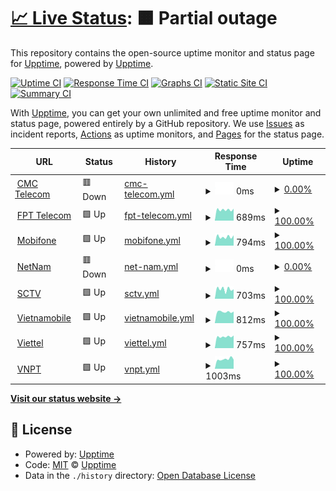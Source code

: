 # [📈 Live Status](https://upptime.github.io/upptime): <!--live status--> **🟧 Partial outage**

This repository contains the open-source uptime monitor and status page for [Upptime](https://upptime.js.org), powered by [Upptime](https://github.com/upptime/upptime).

[![Uptime CI](https://github.com/ilumitr/vn-isp-monitoring/workflows/Uptime%20CI/badge.svg)](https://github.com/ilumitr/vn-isp-monitoring/actions?query=workflow%3A%22Uptime+CI%22)
[![Response Time CI](https://github.com/ilumitr/vn-isp-monitoring/workflows/Response%20Time%20CI/badge.svg)](https://github.com/ilumitr/vn-isp-monitoring/actions?query=workflow%3A%22Response+Time+CI%22)
[![Graphs CI](https://github.com/ilumitr/vn-isp-monitoring/workflows/Graphs%20CI/badge.svg)](https://github.com/ilumitr/vn-isp-monitoring/actions?query=workflow%3A%22Graphs+CI%22)
[![Static Site CI](https://github.com/ilumitr/vn-isp-monitoring/workflows/Static%20Site%20CI/badge.svg)](https://github.com/ilumitr/vn-isp-monitoring/actions?query=workflow%3A%22Static+Site+CI%22)
[![Summary CI](https://github.com/ilumitr/vn-isp-monitoring/workflows/Summary%20CI/badge.svg)](https://github.com/ilumitr/vn-isp-monitoring/actions?query=workflow%3A%22Summary+CI%22)

With [Upptime](https://upptime.js.org), you can get your own unlimited and free uptime monitor and status page, powered entirely by a GitHub repository. We use [Issues](https://github.com/upptime/upptime/issues) as incident reports, [Actions](https://github.com/ilumitr/vn-isp-monitoring/actions) as uptime monitors, and [Pages](https://upptime.github.io/upptime) for the status page.

<!--start: status pages-->
<!-- This summary is generated by Upptime (https://github.com/upptime/upptime) -->
<!-- Do not edit this manually, your changes will be overwritten -->
<!-- prettier-ignore -->
| URL | Status | History | Response Time | Uptime |
| --- | ------ | ------- | ------------- | ------ |
| <img alt="" src="https://icons.duckduckgo.com/ip3/hcmspeedtest.cmctelecom.vn.ico" height="13"> [CMC Telecom](http://hcmspeedtest.cmctelecom.vn:8080) | 🟥 Down | [cmc-telecom.yml](https://github.com/ilumitr/vn-isp-monitoring/commits/HEAD/history/cmc-telecom.yml) | <details><summary><img alt="Response time graph" src="./graphs/cmc-telecom/response-time-week.png" height="20"> 0ms</summary><br><a href="https://ilumitr.github.io/vn-isp-monitoring/history/cmc-telecom"><img alt="Response time 646" src="https://img.shields.io/endpoint?url=https%3A%2F%2Fraw.githubusercontent.com%2Filumitr%2Fvn-isp-monitoring%2FHEAD%2Fapi%2Fcmc-telecom%2Fresponse-time.json"></a><br><a href="https://ilumitr.github.io/vn-isp-monitoring/history/cmc-telecom"><img alt="24-hour response time 0" src="https://img.shields.io/endpoint?url=https%3A%2F%2Fraw.githubusercontent.com%2Filumitr%2Fvn-isp-monitoring%2FHEAD%2Fapi%2Fcmc-telecom%2Fresponse-time-day.json"></a><br><a href="https://ilumitr.github.io/vn-isp-monitoring/history/cmc-telecom"><img alt="7-day response time 0" src="https://img.shields.io/endpoint?url=https%3A%2F%2Fraw.githubusercontent.com%2Filumitr%2Fvn-isp-monitoring%2FHEAD%2Fapi%2Fcmc-telecom%2Fresponse-time-week.json"></a><br><a href="https://ilumitr.github.io/vn-isp-monitoring/history/cmc-telecom"><img alt="30-day response time 673" src="https://img.shields.io/endpoint?url=https%3A%2F%2Fraw.githubusercontent.com%2Filumitr%2Fvn-isp-monitoring%2FHEAD%2Fapi%2Fcmc-telecom%2Fresponse-time-month.json"></a><br><a href="https://ilumitr.github.io/vn-isp-monitoring/history/cmc-telecom"><img alt="1-year response time 673" src="https://img.shields.io/endpoint?url=https%3A%2F%2Fraw.githubusercontent.com%2Filumitr%2Fvn-isp-monitoring%2FHEAD%2Fapi%2Fcmc-telecom%2Fresponse-time-year.json"></a></details> | <details><summary><a href="https://ilumitr.github.io/vn-isp-monitoring/history/cmc-telecom">0.00%</a></summary><a href="https://ilumitr.github.io/vn-isp-monitoring/history/cmc-telecom"><img alt="All-time uptime 98.15%" src="https://img.shields.io/endpoint?url=https%3A%2F%2Fraw.githubusercontent.com%2Filumitr%2Fvn-isp-monitoring%2FHEAD%2Fapi%2Fcmc-telecom%2Fuptime.json"></a><br><a href="https://ilumitr.github.io/vn-isp-monitoring/history/cmc-telecom"><img alt="24-hour uptime 0.00%" src="https://img.shields.io/endpoint?url=https%3A%2F%2Fraw.githubusercontent.com%2Filumitr%2Fvn-isp-monitoring%2FHEAD%2Fapi%2Fcmc-telecom%2Fuptime-day.json"></a><br><a href="https://ilumitr.github.io/vn-isp-monitoring/history/cmc-telecom"><img alt="7-day uptime 0.00%" src="https://img.shields.io/endpoint?url=https%3A%2F%2Fraw.githubusercontent.com%2Filumitr%2Fvn-isp-monitoring%2FHEAD%2Fapi%2Fcmc-telecom%2Fuptime-week.json"></a><br><a href="https://ilumitr.github.io/vn-isp-monitoring/history/cmc-telecom"><img alt="30-day uptime 73.87%" src="https://img.shields.io/endpoint?url=https%3A%2F%2Fraw.githubusercontent.com%2Filumitr%2Fvn-isp-monitoring%2FHEAD%2Fapi%2Fcmc-telecom%2Fuptime-month.json"></a><br><a href="https://ilumitr.github.io/vn-isp-monitoring/history/cmc-telecom"><img alt="1-year uptime 97.78%" src="https://img.shields.io/endpoint?url=https%3A%2F%2Fraw.githubusercontent.com%2Filumitr%2Fvn-isp-monitoring%2FHEAD%2Fapi%2Fcmc-telecom%2Fuptime-year.json"></a></details>
| <img alt="" src="https://icons.duckduckgo.com/ip3/speedtest.fpt.vn.ico" height="13"> [FPT Telecom](http://speedtest.fpt.vn:8080) | 🟩 Up | [fpt-telecom.yml](https://github.com/ilumitr/vn-isp-monitoring/commits/HEAD/history/fpt-telecom.yml) | <details><summary><img alt="Response time graph" src="./graphs/fpt-telecom/response-time-week.png" height="20"> 689ms</summary><br><a href="https://ilumitr.github.io/vn-isp-monitoring/history/fpt-telecom"><img alt="Response time 796" src="https://img.shields.io/endpoint?url=https%3A%2F%2Fraw.githubusercontent.com%2Filumitr%2Fvn-isp-monitoring%2FHEAD%2Fapi%2Ffpt-telecom%2Fresponse-time.json"></a><br><a href="https://ilumitr.github.io/vn-isp-monitoring/history/fpt-telecom"><img alt="24-hour response time 787" src="https://img.shields.io/endpoint?url=https%3A%2F%2Fraw.githubusercontent.com%2Filumitr%2Fvn-isp-monitoring%2FHEAD%2Fapi%2Ffpt-telecom%2Fresponse-time-day.json"></a><br><a href="https://ilumitr.github.io/vn-isp-monitoring/history/fpt-telecom"><img alt="7-day response time 689" src="https://img.shields.io/endpoint?url=https%3A%2F%2Fraw.githubusercontent.com%2Filumitr%2Fvn-isp-monitoring%2FHEAD%2Fapi%2Ffpt-telecom%2Fresponse-time-week.json"></a><br><a href="https://ilumitr.github.io/vn-isp-monitoring/history/fpt-telecom"><img alt="30-day response time 842" src="https://img.shields.io/endpoint?url=https%3A%2F%2Fraw.githubusercontent.com%2Filumitr%2Fvn-isp-monitoring%2FHEAD%2Fapi%2Ffpt-telecom%2Fresponse-time-month.json"></a><br><a href="https://ilumitr.github.io/vn-isp-monitoring/history/fpt-telecom"><img alt="1-year response time 803" src="https://img.shields.io/endpoint?url=https%3A%2F%2Fraw.githubusercontent.com%2Filumitr%2Fvn-isp-monitoring%2FHEAD%2Fapi%2Ffpt-telecom%2Fresponse-time-year.json"></a></details> | <details><summary><a href="https://ilumitr.github.io/vn-isp-monitoring/history/fpt-telecom">100.00%</a></summary><a href="https://ilumitr.github.io/vn-isp-monitoring/history/fpt-telecom"><img alt="All-time uptime 99.97%" src="https://img.shields.io/endpoint?url=https%3A%2F%2Fraw.githubusercontent.com%2Filumitr%2Fvn-isp-monitoring%2FHEAD%2Fapi%2Ffpt-telecom%2Fuptime.json"></a><br><a href="https://ilumitr.github.io/vn-isp-monitoring/history/fpt-telecom"><img alt="24-hour uptime 100.00%" src="https://img.shields.io/endpoint?url=https%3A%2F%2Fraw.githubusercontent.com%2Filumitr%2Fvn-isp-monitoring%2FHEAD%2Fapi%2Ffpt-telecom%2Fuptime-day.json"></a><br><a href="https://ilumitr.github.io/vn-isp-monitoring/history/fpt-telecom"><img alt="7-day uptime 100.00%" src="https://img.shields.io/endpoint?url=https%3A%2F%2Fraw.githubusercontent.com%2Filumitr%2Fvn-isp-monitoring%2FHEAD%2Fapi%2Ffpt-telecom%2Fuptime-week.json"></a><br><a href="https://ilumitr.github.io/vn-isp-monitoring/history/fpt-telecom"><img alt="30-day uptime 100.00%" src="https://img.shields.io/endpoint?url=https%3A%2F%2Fraw.githubusercontent.com%2Filumitr%2Fvn-isp-monitoring%2FHEAD%2Fapi%2Ffpt-telecom%2Fuptime-month.json"></a><br><a href="https://ilumitr.github.io/vn-isp-monitoring/history/fpt-telecom"><img alt="1-year uptime 99.97%" src="https://img.shields.io/endpoint?url=https%3A%2F%2Fraw.githubusercontent.com%2Filumitr%2Fvn-isp-monitoring%2FHEAD%2Fapi%2Ffpt-telecom%2Fuptime-year.json"></a></details>
| <img alt="" src="https://icons.duckduckgo.com/ip3/sp1.mobifone.vn.ico" height="13"> [Mobifone](http://sp1.mobifone.vn:8080) | 🟩 Up | [mobifone.yml](https://github.com/ilumitr/vn-isp-monitoring/commits/HEAD/history/mobifone.yml) | <details><summary><img alt="Response time graph" src="./graphs/mobifone/response-time-week.png" height="20"> 794ms</summary><br><a href="https://ilumitr.github.io/vn-isp-monitoring/history/mobifone"><img alt="Response time 815" src="https://img.shields.io/endpoint?url=https%3A%2F%2Fraw.githubusercontent.com%2Filumitr%2Fvn-isp-monitoring%2FHEAD%2Fapi%2Fmobifone%2Fresponse-time.json"></a><br><a href="https://ilumitr.github.io/vn-isp-monitoring/history/mobifone"><img alt="24-hour response time 794" src="https://img.shields.io/endpoint?url=https%3A%2F%2Fraw.githubusercontent.com%2Filumitr%2Fvn-isp-monitoring%2FHEAD%2Fapi%2Fmobifone%2Fresponse-time-day.json"></a><br><a href="https://ilumitr.github.io/vn-isp-monitoring/history/mobifone"><img alt="7-day response time 794" src="https://img.shields.io/endpoint?url=https%3A%2F%2Fraw.githubusercontent.com%2Filumitr%2Fvn-isp-monitoring%2FHEAD%2Fapi%2Fmobifone%2Fresponse-time-week.json"></a><br><a href="https://ilumitr.github.io/vn-isp-monitoring/history/mobifone"><img alt="30-day response time 878" src="https://img.shields.io/endpoint?url=https%3A%2F%2Fraw.githubusercontent.com%2Filumitr%2Fvn-isp-monitoring%2FHEAD%2Fapi%2Fmobifone%2Fresponse-time-month.json"></a><br><a href="https://ilumitr.github.io/vn-isp-monitoring/history/mobifone"><img alt="1-year response time 839" src="https://img.shields.io/endpoint?url=https%3A%2F%2Fraw.githubusercontent.com%2Filumitr%2Fvn-isp-monitoring%2FHEAD%2Fapi%2Fmobifone%2Fresponse-time-year.json"></a></details> | <details><summary><a href="https://ilumitr.github.io/vn-isp-monitoring/history/mobifone">100.00%</a></summary><a href="https://ilumitr.github.io/vn-isp-monitoring/history/mobifone"><img alt="All-time uptime 99.97%" src="https://img.shields.io/endpoint?url=https%3A%2F%2Fraw.githubusercontent.com%2Filumitr%2Fvn-isp-monitoring%2FHEAD%2Fapi%2Fmobifone%2Fuptime.json"></a><br><a href="https://ilumitr.github.io/vn-isp-monitoring/history/mobifone"><img alt="24-hour uptime 100.00%" src="https://img.shields.io/endpoint?url=https%3A%2F%2Fraw.githubusercontent.com%2Filumitr%2Fvn-isp-monitoring%2FHEAD%2Fapi%2Fmobifone%2Fuptime-day.json"></a><br><a href="https://ilumitr.github.io/vn-isp-monitoring/history/mobifone"><img alt="7-day uptime 100.00%" src="https://img.shields.io/endpoint?url=https%3A%2F%2Fraw.githubusercontent.com%2Filumitr%2Fvn-isp-monitoring%2FHEAD%2Fapi%2Fmobifone%2Fuptime-week.json"></a><br><a href="https://ilumitr.github.io/vn-isp-monitoring/history/mobifone"><img alt="30-day uptime 100.00%" src="https://img.shields.io/endpoint?url=https%3A%2F%2Fraw.githubusercontent.com%2Filumitr%2Fvn-isp-monitoring%2FHEAD%2Fapi%2Fmobifone%2Fuptime-month.json"></a><br><a href="https://ilumitr.github.io/vn-isp-monitoring/history/mobifone"><img alt="1-year uptime 100.00%" src="https://img.shields.io/endpoint?url=https%3A%2F%2Fraw.githubusercontent.com%2Filumitr%2Fvn-isp-monitoring%2FHEAD%2Fapi%2Fmobifone%2Fuptime-year.json"></a></details>
| <img alt="" src="https://icons.duckduckgo.com/ip3/speedtest4.hcmc.netnam.vn.ico" height="13"> [NetNam](http://speedtest4.hcmc.netnam.vn:8080) | 🟥 Down | [net-nam.yml](https://github.com/ilumitr/vn-isp-monitoring/commits/HEAD/history/net-nam.yml) | <details><summary><img alt="Response time graph" src="./graphs/net-nam/response-time-week.png" height="20"> 0ms</summary><br><a href="https://ilumitr.github.io/vn-isp-monitoring/history/net-nam"><img alt="Response time 1142" src="https://img.shields.io/endpoint?url=https%3A%2F%2Fraw.githubusercontent.com%2Filumitr%2Fvn-isp-monitoring%2FHEAD%2Fapi%2Fnet-nam%2Fresponse-time.json"></a><br><a href="https://ilumitr.github.io/vn-isp-monitoring/history/net-nam"><img alt="24-hour response time 0" src="https://img.shields.io/endpoint?url=https%3A%2F%2Fraw.githubusercontent.com%2Filumitr%2Fvn-isp-monitoring%2FHEAD%2Fapi%2Fnet-nam%2Fresponse-time-day.json"></a><br><a href="https://ilumitr.github.io/vn-isp-monitoring/history/net-nam"><img alt="7-day response time 0" src="https://img.shields.io/endpoint?url=https%3A%2F%2Fraw.githubusercontent.com%2Filumitr%2Fvn-isp-monitoring%2FHEAD%2Fapi%2Fnet-nam%2Fresponse-time-week.json"></a><br><a href="https://ilumitr.github.io/vn-isp-monitoring/history/net-nam"><img alt="30-day response time 1215" src="https://img.shields.io/endpoint?url=https%3A%2F%2Fraw.githubusercontent.com%2Filumitr%2Fvn-isp-monitoring%2FHEAD%2Fapi%2Fnet-nam%2Fresponse-time-month.json"></a><br><a href="https://ilumitr.github.io/vn-isp-monitoring/history/net-nam"><img alt="1-year response time 1090" src="https://img.shields.io/endpoint?url=https%3A%2F%2Fraw.githubusercontent.com%2Filumitr%2Fvn-isp-monitoring%2FHEAD%2Fapi%2Fnet-nam%2Fresponse-time-year.json"></a></details> | <details><summary><a href="https://ilumitr.github.io/vn-isp-monitoring/history/net-nam">0.00%</a></summary><a href="https://ilumitr.github.io/vn-isp-monitoring/history/net-nam"><img alt="All-time uptime 92.49%" src="https://img.shields.io/endpoint?url=https%3A%2F%2Fraw.githubusercontent.com%2Filumitr%2Fvn-isp-monitoring%2FHEAD%2Fapi%2Fnet-nam%2Fuptime.json"></a><br><a href="https://ilumitr.github.io/vn-isp-monitoring/history/net-nam"><img alt="24-hour uptime 0.00%" src="https://img.shields.io/endpoint?url=https%3A%2F%2Fraw.githubusercontent.com%2Filumitr%2Fvn-isp-monitoring%2FHEAD%2Fapi%2Fnet-nam%2Fuptime-day.json"></a><br><a href="https://ilumitr.github.io/vn-isp-monitoring/history/net-nam"><img alt="7-day uptime 0.00%" src="https://img.shields.io/endpoint?url=https%3A%2F%2Fraw.githubusercontent.com%2Filumitr%2Fvn-isp-monitoring%2FHEAD%2Fapi%2Fnet-nam%2Fuptime-week.json"></a><br><a href="https://ilumitr.github.io/vn-isp-monitoring/history/net-nam"><img alt="30-day uptime 28.36%" src="https://img.shields.io/endpoint?url=https%3A%2F%2Fraw.githubusercontent.com%2Filumitr%2Fvn-isp-monitoring%2FHEAD%2Fapi%2Fnet-nam%2Fuptime-month.json"></a><br><a href="https://ilumitr.github.io/vn-isp-monitoring/history/net-nam"><img alt="1-year uptime 91.01%" src="https://img.shields.io/endpoint?url=https%3A%2F%2Fraw.githubusercontent.com%2Filumitr%2Fvn-isp-monitoring%2FHEAD%2Fapi%2Fnet-nam%2Fuptime-year.json"></a></details>
| <img alt="" src="https://icons.duckduckgo.com/ip3/hcm-speedtest01.sctv.com.vn.ico" height="13"> [SCTV](http://hcm-speedtest01.sctv.com.vn:8080) | 🟩 Up | [sctv.yml](https://github.com/ilumitr/vn-isp-monitoring/commits/HEAD/history/sctv.yml) | <details><summary><img alt="Response time graph" src="./graphs/sctv/response-time-week.png" height="20"> 703ms</summary><br><a href="https://ilumitr.github.io/vn-isp-monitoring/history/sctv"><img alt="Response time 943" src="https://img.shields.io/endpoint?url=https%3A%2F%2Fraw.githubusercontent.com%2Filumitr%2Fvn-isp-monitoring%2FHEAD%2Fapi%2Fsctv%2Fresponse-time.json"></a><br><a href="https://ilumitr.github.io/vn-isp-monitoring/history/sctv"><img alt="24-hour response time 609" src="https://img.shields.io/endpoint?url=https%3A%2F%2Fraw.githubusercontent.com%2Filumitr%2Fvn-isp-monitoring%2FHEAD%2Fapi%2Fsctv%2Fresponse-time-day.json"></a><br><a href="https://ilumitr.github.io/vn-isp-monitoring/history/sctv"><img alt="7-day response time 703" src="https://img.shields.io/endpoint?url=https%3A%2F%2Fraw.githubusercontent.com%2Filumitr%2Fvn-isp-monitoring%2FHEAD%2Fapi%2Fsctv%2Fresponse-time-week.json"></a><br><a href="https://ilumitr.github.io/vn-isp-monitoring/history/sctv"><img alt="30-day response time 934" src="https://img.shields.io/endpoint?url=https%3A%2F%2Fraw.githubusercontent.com%2Filumitr%2Fvn-isp-monitoring%2FHEAD%2Fapi%2Fsctv%2Fresponse-time-month.json"></a><br><a href="https://ilumitr.github.io/vn-isp-monitoring/history/sctv"><img alt="1-year response time 948" src="https://img.shields.io/endpoint?url=https%3A%2F%2Fraw.githubusercontent.com%2Filumitr%2Fvn-isp-monitoring%2FHEAD%2Fapi%2Fsctv%2Fresponse-time-year.json"></a></details> | <details><summary><a href="https://ilumitr.github.io/vn-isp-monitoring/history/sctv">100.00%</a></summary><a href="https://ilumitr.github.io/vn-isp-monitoring/history/sctv"><img alt="All-time uptime 99.98%" src="https://img.shields.io/endpoint?url=https%3A%2F%2Fraw.githubusercontent.com%2Filumitr%2Fvn-isp-monitoring%2FHEAD%2Fapi%2Fsctv%2Fuptime.json"></a><br><a href="https://ilumitr.github.io/vn-isp-monitoring/history/sctv"><img alt="24-hour uptime 100.00%" src="https://img.shields.io/endpoint?url=https%3A%2F%2Fraw.githubusercontent.com%2Filumitr%2Fvn-isp-monitoring%2FHEAD%2Fapi%2Fsctv%2Fuptime-day.json"></a><br><a href="https://ilumitr.github.io/vn-isp-monitoring/history/sctv"><img alt="7-day uptime 100.00%" src="https://img.shields.io/endpoint?url=https%3A%2F%2Fraw.githubusercontent.com%2Filumitr%2Fvn-isp-monitoring%2FHEAD%2Fapi%2Fsctv%2Fuptime-week.json"></a><br><a href="https://ilumitr.github.io/vn-isp-monitoring/history/sctv"><img alt="30-day uptime 100.00%" src="https://img.shields.io/endpoint?url=https%3A%2F%2Fraw.githubusercontent.com%2Filumitr%2Fvn-isp-monitoring%2FHEAD%2Fapi%2Fsctv%2Fuptime-month.json"></a><br><a href="https://ilumitr.github.io/vn-isp-monitoring/history/sctv"><img alt="1-year uptime 99.99%" src="https://img.shields.io/endpoint?url=https%3A%2F%2Fraw.githubusercontent.com%2Filumitr%2Fvn-isp-monitoring%2FHEAD%2Fapi%2Fsctv%2Fuptime-year.json"></a></details>
| <img alt="" src="https://icons.duckduckgo.com/ip3/vnmhcmspt1.vietnamobile.com.vn.ico" height="13"> [Vietnamobile](http://vnmhcmspt1.vietnamobile.com.vn:8080) | 🟩 Up | [vietnamobile.yml](https://github.com/ilumitr/vn-isp-monitoring/commits/HEAD/history/vietnamobile.yml) | <details><summary><img alt="Response time graph" src="./graphs/vietnamobile/response-time-week.png" height="20"> 812ms</summary><br><a href="https://ilumitr.github.io/vn-isp-monitoring/history/vietnamobile"><img alt="Response time 963" src="https://img.shields.io/endpoint?url=https%3A%2F%2Fraw.githubusercontent.com%2Filumitr%2Fvn-isp-monitoring%2FHEAD%2Fapi%2Fvietnamobile%2Fresponse-time.json"></a><br><a href="https://ilumitr.github.io/vn-isp-monitoring/history/vietnamobile"><img alt="24-hour response time 886" src="https://img.shields.io/endpoint?url=https%3A%2F%2Fraw.githubusercontent.com%2Filumitr%2Fvn-isp-monitoring%2FHEAD%2Fapi%2Fvietnamobile%2Fresponse-time-day.json"></a><br><a href="https://ilumitr.github.io/vn-isp-monitoring/history/vietnamobile"><img alt="7-day response time 812" src="https://img.shields.io/endpoint?url=https%3A%2F%2Fraw.githubusercontent.com%2Filumitr%2Fvn-isp-monitoring%2FHEAD%2Fapi%2Fvietnamobile%2Fresponse-time-week.json"></a><br><a href="https://ilumitr.github.io/vn-isp-monitoring/history/vietnamobile"><img alt="30-day response time 945" src="https://img.shields.io/endpoint?url=https%3A%2F%2Fraw.githubusercontent.com%2Filumitr%2Fvn-isp-monitoring%2FHEAD%2Fapi%2Fvietnamobile%2Fresponse-time-month.json"></a><br><a href="https://ilumitr.github.io/vn-isp-monitoring/history/vietnamobile"><img alt="1-year response time 988" src="https://img.shields.io/endpoint?url=https%3A%2F%2Fraw.githubusercontent.com%2Filumitr%2Fvn-isp-monitoring%2FHEAD%2Fapi%2Fvietnamobile%2Fresponse-time-year.json"></a></details> | <details><summary><a href="https://ilumitr.github.io/vn-isp-monitoring/history/vietnamobile">100.00%</a></summary><a href="https://ilumitr.github.io/vn-isp-monitoring/history/vietnamobile"><img alt="All-time uptime 97.34%" src="https://img.shields.io/endpoint?url=https%3A%2F%2Fraw.githubusercontent.com%2Filumitr%2Fvn-isp-monitoring%2FHEAD%2Fapi%2Fvietnamobile%2Fuptime.json"></a><br><a href="https://ilumitr.github.io/vn-isp-monitoring/history/vietnamobile"><img alt="24-hour uptime 100.00%" src="https://img.shields.io/endpoint?url=https%3A%2F%2Fraw.githubusercontent.com%2Filumitr%2Fvn-isp-monitoring%2FHEAD%2Fapi%2Fvietnamobile%2Fuptime-day.json"></a><br><a href="https://ilumitr.github.io/vn-isp-monitoring/history/vietnamobile"><img alt="7-day uptime 100.00%" src="https://img.shields.io/endpoint?url=https%3A%2F%2Fraw.githubusercontent.com%2Filumitr%2Fvn-isp-monitoring%2FHEAD%2Fapi%2Fvietnamobile%2Fuptime-week.json"></a><br><a href="https://ilumitr.github.io/vn-isp-monitoring/history/vietnamobile"><img alt="30-day uptime 100.00%" src="https://img.shields.io/endpoint?url=https%3A%2F%2Fraw.githubusercontent.com%2Filumitr%2Fvn-isp-monitoring%2FHEAD%2Fapi%2Fvietnamobile%2Fuptime-month.json"></a><br><a href="https://ilumitr.github.io/vn-isp-monitoring/history/vietnamobile"><img alt="1-year uptime 96.83%" src="https://img.shields.io/endpoint?url=https%3A%2F%2Fraw.githubusercontent.com%2Filumitr%2Fvn-isp-monitoring%2FHEAD%2Fapi%2Fvietnamobile%2Fuptime-year.json"></a></details>
| <img alt="" src="https://icons.duckduckgo.com/ip3/speedtestkv3b.viettel.vn.ico" height="13"> [Viettel](http://speedtestkv3b.viettel.vn:8080) | 🟩 Up | [viettel.yml](https://github.com/ilumitr/vn-isp-monitoring/commits/HEAD/history/viettel.yml) | <details><summary><img alt="Response time graph" src="./graphs/viettel/response-time-week.png" height="20"> 757ms</summary><br><a href="https://ilumitr.github.io/vn-isp-monitoring/history/viettel"><img alt="Response time 1534" src="https://img.shields.io/endpoint?url=https%3A%2F%2Fraw.githubusercontent.com%2Filumitr%2Fvn-isp-monitoring%2FHEAD%2Fapi%2Fviettel%2Fresponse-time.json"></a><br><a href="https://ilumitr.github.io/vn-isp-monitoring/history/viettel"><img alt="24-hour response time 978" src="https://img.shields.io/endpoint?url=https%3A%2F%2Fraw.githubusercontent.com%2Filumitr%2Fvn-isp-monitoring%2FHEAD%2Fapi%2Fviettel%2Fresponse-time-day.json"></a><br><a href="https://ilumitr.github.io/vn-isp-monitoring/history/viettel"><img alt="7-day response time 757" src="https://img.shields.io/endpoint?url=https%3A%2F%2Fraw.githubusercontent.com%2Filumitr%2Fvn-isp-monitoring%2FHEAD%2Fapi%2Fviettel%2Fresponse-time-week.json"></a><br><a href="https://ilumitr.github.io/vn-isp-monitoring/history/viettel"><img alt="30-day response time 981" src="https://img.shields.io/endpoint?url=https%3A%2F%2Fraw.githubusercontent.com%2Filumitr%2Fvn-isp-monitoring%2FHEAD%2Fapi%2Fviettel%2Fresponse-time-month.json"></a><br><a href="https://ilumitr.github.io/vn-isp-monitoring/history/viettel"><img alt="1-year response time 1208" src="https://img.shields.io/endpoint?url=https%3A%2F%2Fraw.githubusercontent.com%2Filumitr%2Fvn-isp-monitoring%2FHEAD%2Fapi%2Fviettel%2Fresponse-time-year.json"></a></details> | <details><summary><a href="https://ilumitr.github.io/vn-isp-monitoring/history/viettel">100.00%</a></summary><a href="https://ilumitr.github.io/vn-isp-monitoring/history/viettel"><img alt="All-time uptime 99.99%" src="https://img.shields.io/endpoint?url=https%3A%2F%2Fraw.githubusercontent.com%2Filumitr%2Fvn-isp-monitoring%2FHEAD%2Fapi%2Fviettel%2Fuptime.json"></a><br><a href="https://ilumitr.github.io/vn-isp-monitoring/history/viettel"><img alt="24-hour uptime 100.00%" src="https://img.shields.io/endpoint?url=https%3A%2F%2Fraw.githubusercontent.com%2Filumitr%2Fvn-isp-monitoring%2FHEAD%2Fapi%2Fviettel%2Fuptime-day.json"></a><br><a href="https://ilumitr.github.io/vn-isp-monitoring/history/viettel"><img alt="7-day uptime 100.00%" src="https://img.shields.io/endpoint?url=https%3A%2F%2Fraw.githubusercontent.com%2Filumitr%2Fvn-isp-monitoring%2FHEAD%2Fapi%2Fviettel%2Fuptime-week.json"></a><br><a href="https://ilumitr.github.io/vn-isp-monitoring/history/viettel"><img alt="30-day uptime 100.00%" src="https://img.shields.io/endpoint?url=https%3A%2F%2Fraw.githubusercontent.com%2Filumitr%2Fvn-isp-monitoring%2FHEAD%2Fapi%2Fviettel%2Fuptime-month.json"></a><br><a href="https://ilumitr.github.io/vn-isp-monitoring/history/viettel"><img alt="1-year uptime 99.98%" src="https://img.shields.io/endpoint?url=https%3A%2F%2Fraw.githubusercontent.com%2Filumitr%2Fvn-isp-monitoring%2FHEAD%2Fapi%2Fviettel%2Fuptime-year.json"></a></details>
| <img alt="" src="https://icons.duckduckgo.com/ip3/speedtest3.vtn.com.vn.ico" height="13"> [VNPT](http://speedtest3.vtn.com.vn:8080) | 🟩 Up | [vnpt.yml](https://github.com/ilumitr/vn-isp-monitoring/commits/HEAD/history/vnpt.yml) | <details><summary><img alt="Response time graph" src="./graphs/vnpt/response-time-week.png" height="20"> 1003ms</summary><br><a href="https://ilumitr.github.io/vn-isp-monitoring/history/vnpt"><img alt="Response time 957" src="https://img.shields.io/endpoint?url=https%3A%2F%2Fraw.githubusercontent.com%2Filumitr%2Fvn-isp-monitoring%2FHEAD%2Fapi%2Fvnpt%2Fresponse-time.json"></a><br><a href="https://ilumitr.github.io/vn-isp-monitoring/history/vnpt"><img alt="24-hour response time 643" src="https://img.shields.io/endpoint?url=https%3A%2F%2Fraw.githubusercontent.com%2Filumitr%2Fvn-isp-monitoring%2FHEAD%2Fapi%2Fvnpt%2Fresponse-time-day.json"></a><br><a href="https://ilumitr.github.io/vn-isp-monitoring/history/vnpt"><img alt="7-day response time 1003" src="https://img.shields.io/endpoint?url=https%3A%2F%2Fraw.githubusercontent.com%2Filumitr%2Fvn-isp-monitoring%2FHEAD%2Fapi%2Fvnpt%2Fresponse-time-week.json"></a><br><a href="https://ilumitr.github.io/vn-isp-monitoring/history/vnpt"><img alt="30-day response time 1103" src="https://img.shields.io/endpoint?url=https%3A%2F%2Fraw.githubusercontent.com%2Filumitr%2Fvn-isp-monitoring%2FHEAD%2Fapi%2Fvnpt%2Fresponse-time-month.json"></a><br><a href="https://ilumitr.github.io/vn-isp-monitoring/history/vnpt"><img alt="1-year response time 977" src="https://img.shields.io/endpoint?url=https%3A%2F%2Fraw.githubusercontent.com%2Filumitr%2Fvn-isp-monitoring%2FHEAD%2Fapi%2Fvnpt%2Fresponse-time-year.json"></a></details> | <details><summary><a href="https://ilumitr.github.io/vn-isp-monitoring/history/vnpt">100.00%</a></summary><a href="https://ilumitr.github.io/vn-isp-monitoring/history/vnpt"><img alt="All-time uptime 99.96%" src="https://img.shields.io/endpoint?url=https%3A%2F%2Fraw.githubusercontent.com%2Filumitr%2Fvn-isp-monitoring%2FHEAD%2Fapi%2Fvnpt%2Fuptime.json"></a><br><a href="https://ilumitr.github.io/vn-isp-monitoring/history/vnpt"><img alt="24-hour uptime 100.00%" src="https://img.shields.io/endpoint?url=https%3A%2F%2Fraw.githubusercontent.com%2Filumitr%2Fvn-isp-monitoring%2FHEAD%2Fapi%2Fvnpt%2Fuptime-day.json"></a><br><a href="https://ilumitr.github.io/vn-isp-monitoring/history/vnpt"><img alt="7-day uptime 100.00%" src="https://img.shields.io/endpoint?url=https%3A%2F%2Fraw.githubusercontent.com%2Filumitr%2Fvn-isp-monitoring%2FHEAD%2Fapi%2Fvnpt%2Fuptime-week.json"></a><br><a href="https://ilumitr.github.io/vn-isp-monitoring/history/vnpt"><img alt="30-day uptime 100.00%" src="https://img.shields.io/endpoint?url=https%3A%2F%2Fraw.githubusercontent.com%2Filumitr%2Fvn-isp-monitoring%2FHEAD%2Fapi%2Fvnpt%2Fuptime-month.json"></a><br><a href="https://ilumitr.github.io/vn-isp-monitoring/history/vnpt"><img alt="1-year uptime 99.96%" src="https://img.shields.io/endpoint?url=https%3A%2F%2Fraw.githubusercontent.com%2Filumitr%2Fvn-isp-monitoring%2FHEAD%2Fapi%2Fvnpt%2Fuptime-year.json"></a></details>

<!--end: status pages-->

[**Visit our status website →**](https://upptime.github.io/upptime)

## 📄 License

- Powered by: [Upptime](https://github.com/upptime/upptime)
- Code: [MIT](./LICENSE) © [Upptime](https://upptime.js.org)
- Data in the `./history` directory: [Open Database License](https://opendatacommons.org/licenses/odbl/1-0/)
